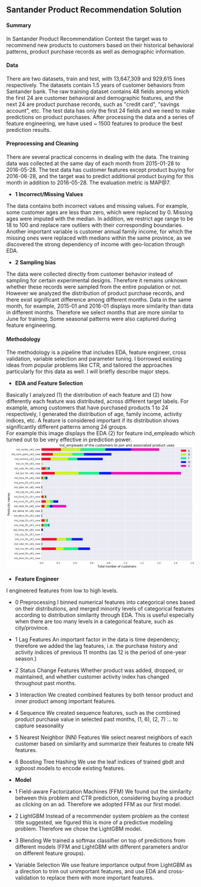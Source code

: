 ## Santander Product Recommendation Solution

#### Summary

In Santander Product Recommendation Contest the target was to recommend new products to customers based on their historical behavioral patterns, product purchase records as well as demographic information. 

#### Data

There are two datasets, train and test, with 13,647,309 and 929,615 lines respectively. The datasets contain 1.5 years of customer behaviors from Santander bank. The raw training dataset contains 48 fields among which the first 24 are customer behavioral and demographic features, and the next 24 are product purchase records, such as "credit card", "savings account", etc. The test data has only the first 24 fields and we need to make predictions on product purchases. 
After processing the data and a series of feature engineering, we have used ~ 1500 features to produce the best prediction results. 

#### Preprocessing and Cleaning
There are several practical concerns in dealing with the data. The training data was collected at the same day of each month from 2015-01-28 to 2016-05-28. The test data has customer features except product buying for 2016-06-28, and the target was to predict additional product buying for this month in addition to 2016-05-28. The evaluation metric is MAP@7. 

- **1 Incorrect/Missing Values**

The data contains both incorrect values and missing values. For example, some customer ages are less than zero, which were replaced by 0. Missing ages were imputed with the median. In addition, we restrict age range to be 18 to 100 and replace rare outliers with their corresponding boundaries. 
Another important variable is customer annual family income, for which the missing ones were replaced with medians within the same province, as we discovered the strong dependency of income with geo-location through EDA. 

- **2 Sampling bias**

The data were collected directly from customer behavior instead of sampling for certain experimental designs. Therefore it remains unknown whether these records were sampled from the entire population or not. However we analyzed the distribution of product purchase records, and there exist significant difference among different months. Data in the same month, for example, 2015-01 and 2016-01 displays more similarity than data in different months. Therefore we select months that are more similar to June for training. Some seasonal patterns were also captured during feature engineering. 

#### Methodology

The methodology is a pipeline that includes EDA, feature engineer, cross validation, variable selection and parameter tuning. I borrowed existing ideas from popular problems like CTR, and tailored the approaches particularly for this data as well. I will briefly describe major steps.

- **EDA and Feature Selection**

Basically I analyzed (1) the distribution of each feature and (2) how differently each feature was distributed, across different target labels. For example, among customers that have purchased products 1 to 24 respectively, I generated the distribution of age, family income, activity indices, etc. A feature is considered important if its distribution shows significantly different patterns among 24 groups.  
For example this image displays the EDA (2) for feature ind_empleado which turned out to be very effective in prediction power.
![ind_empleado_EDA](./ind_empleado.png "EDA on feature ind_empleado_EDA")

- **Feature Engineer**

I engineered features from low to high levels. 

- 0 Preprocessing
I binned numerical features into categorical ones based on their distributions, and merged minority levels of categorical features according to distribution similarity through EDA. This is useful especially when there are too many levels in a categorical feature, such as city/province. 

- 1 Lag Features
An important factor in the data is time dependency; therefore we added the lag features, i.e. the purchase history and activity indices of previous 11 months (as 12 is the period of one-year season.)

- 2 Status Change Features
Whether product was added, dropped, or maintained, and whether customer activity index has changed throughout past months.

- 3 Interaction
We created combined features by both tensor product and inner product among important features.

- 4 Sequence
We created sequence features, such as the combined product purchase value in selected past months, (1, 6), (2, 7) … to capture seasonality

- 5 Nearest Neighbor (NN) Features
We select nearest neighbors of each customer based on similarity and summarize their features to create NN features. 

- 6 Boosting Tree Hashing
We use the leaf indices of trained gbdt and xgboost models to encode existing features. 

- **Model**

- 1 Field-aware Factorization Machines (FFM) 
We found out the similarity between this problem and CTR prediction, considering buying a product as clicking on an ad. Therefore we adopted FFM as our first model.

- 2 LightGBM
Instead of a recommender system problem as the contest title suggested, we figured this is more of a predictive modeling problem. Therefore we chose the LightGBM model. 

- 3 Blending
We trained a softmax classifier on top of predictions from different models (FFM and LightGBM with different parameters and/or on different feature groups). 

- Variable Selection
We use feature importance output from LightGBM as a direction to trim out unimportant features, and use EDA and cross-validation to replace them with more important features. 
